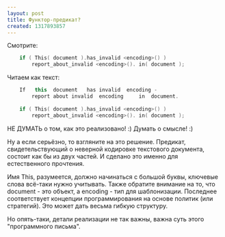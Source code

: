 ```yaml
---
layout: post
title: Функтор-предикат?
created: 1317893857
---
```


Смотрите:

```cpp
    if ( This( document ).has_invalid <encoding>() )
        report_about_invalid <encoding>(). in( document );
```

Читаем как текст:

```cpp
    If   this  document   has invalid  encoding -
        report about invalid  encoding     in  document.
    
    if ( This( document ).has_invalid <encoding>() )
        report_about_invalid <encoding>(). in( document );
```

НЕ ДУМАТЬ о том, как это реализовано! :) Думать о смысле! :)

Ну а если серьёзно, то взгляните на это решение. Предикат, свидетельствующий о неверной кодировке текстового документа, состоит как бы из двух частей. И сделано это именно для естественного прочтения.

Имя This, разумеется, должно начинаться с большой буквы, ключевые слова всё-таки нужно учитывать. Также обратите внимание на то, что document - это объект, а encoding - тип для шаблонизации. Последнее соответствует концепции программирования на основе политик (или стратегий). Это может дать весьма гибкую структуру.

Но опять-таки, детали реализации не так важны, важна суть этого "программного письма".
